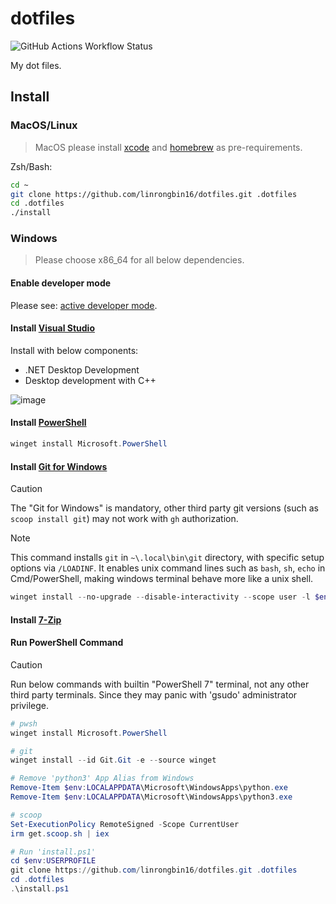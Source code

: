 # dotfiles

![GitHub Actions Workflow Status](https://img.shields.io/github/actions/workflow/status/linrongbin16/dotfiles/ci.yml?label=ci)

My dot files.

## Install

### MacOS/Linux

> MacOS please install [xcode](https://developer.apple.com/support/xcode/) and [homebrew](https://brew.sh/) as pre-requirements.

Zsh/Bash:

```bash
cd ~
git clone https://github.com/linrongbin16/dotfiles.git .dotfiles
cd .dotfiles
./install
```

### Windows

> Please choose x86_64 for all below dependencies.

#### Enable developer mode

Please see: [active developer mode](https://learn.microsoft.com/en-us/windows/apps/get-started/enable-your-device-for-development#activate-developer-mode).

#### Install [Visual Studio](https://www.visualstudio.com/)

Install with below components:

- .NET Desktop Development
- Desktop development with C++

![image](https://github.com/linrongbin16/lin.nvim/assets/6496887/bca811b5-8b1a-42c0-9283-c38e75f2f06a)

#### Install [PowerShell](https://github.com/PowerShell/PowerShell)

```powershell
winget install Microsoft.PowerShell
```

#### Install [Git for Windows](https://git-scm.com/downloads/win)

> [!CAUTION]
> The "Git for Windows" is mandatory, other third party git versions (such as `scoop install git`) may not work with `gh` authorization.

> [!NOTE]
> This command installs `git` in `~\.local\bin\git` directory, with specific setup options via `/LOADINF`. It enables unix command lines such as `bash`, `sh`, `echo` in Cmd/PowerShell, making windows terminal behave more like a unix shell.

```powershell
winget install --no-upgrade --disable-interactivity --scope user -l $env:USERPROFILE\.local\bin\git --custom /LOADINF=$env:USERPROFILE\.dotfiles\git_for_windows.ini --id Git.Git -e --source winget
```

#### Install [7-Zip](https://www.7-zip.org/)

#### Run PowerShell Command

> [!CAUTION]
> Run below commands with builtin "PowerShell 7" terminal, not any other third party terminals.
> Since they may panic with 'gsudo' administrator privilege.

```powershell
# pwsh
winget install Microsoft.PowerShell

# git
winget install --id Git.Git -e --source winget

# Remove 'python3' App Alias from Windows
Remove-Item $env:LOCALAPPDATA\Microsoft\WindowsApps\python.exe
Remove-Item $env:LOCALAPPDATA\Microsoft\WindowsApps\python3.exe

# scoop
Set-ExecutionPolicy RemoteSigned -Scope CurrentUser
irm get.scoop.sh | iex

# Run 'install.ps1'
cd $env:USERPROFILE
git clone https://github.com/linrongbin16/dotfiles.git .dotfiles
cd .dotfiles
.\install.ps1
```

